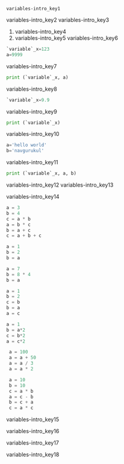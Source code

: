 ```ngMeta
variables-intro_key1
```

variables-intro_key2
variables-intro_key3


1. variables-intro_key4
2. variables-intro_key5
variables-intro_key6


```python
`variable`_x=123
a=9999
```
variables-intro_key7


```python
print (`variable`_x, a)
```
variables-intro_key8


```python
`variable`_x=9.9
```
variables-intro_key9


```python
print (`variable`_x)
```
variables-intro_key10


```python
a='hello world'
b='navgurukul'
```
variables-intro_key11


```python
print (`variable`_x, a, b)
```
variables-intro_key12
variables-intro_key13


variables-intro_key14



```python
a = 3
b = 4
c = a * b
a = b * c
b = a + c
c = a + b + c
```
```python
a = 1
b = 2
b = a
```
```python
a = 7
b = 8 * 4
b = a
```
```python
a = 1
b = 2
c = b
b = a 
a = c
```
```python
a = 1
b = a*2
c = b*2
a = c*2
```
```python
 a = 100
 a = a + 50
 a = a / 3
 a = a * 2
```
```python
 a = 10
 b = 10
 c = a * b
 a = c - b
 b = c + a
 c = a * c
```
variables-intro_key15


variables-intro_key16


variables-intro_key17


variables-intro_key18
